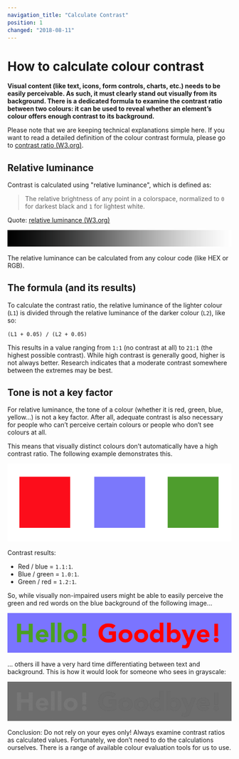 ```yaml
---
navigation_title: "Calculate Contrast"
position: 1
changed: "2018-08-11"
---
```


# How to calculate colour contrast

**Visual content (like text, icons, form controls, charts, etc.) needs to be easily perceivable. As such, it must clearly stand out visually from its background. There is a dedicated formula to examine the contrast ratio between two colours: it can be used to reveal whether an element’s colour offers enough contrast to its background.**

Please note that we are keeping technical explanations simple here. If you want to read a detailed definition of the colour contrast formula, please go to [contrast ratio (W3.org)](https://www.w3.org/TR/WCAG20/#contrast-ratiodef).

## Relative luminance

Contrast is calculated using "relative luminance", which is defined as:

> The relative brightness of any point in a colorspace, normalized to `0` for darkest black and `1` for lightest white.

Quote: [relative luminance (W3.org)](https://www.w3.org/TR/WCAG20/#relativeluminancedef)

![Relative luminance gradient](_media/relative-luminance-gradient.png)

The relative luminance can be calculated from any colour code (like HEX or RGB).

## The formula (and its results)

To calculate the contrast ratio, the relative luminance of the lighter colour (`L1`) is divided through the relative luminance of the darker colour (`L2`), like so:

    (L1 + 0.05) / (L2 + 0.05)

This results in a value ranging from `1:1` (no contrast at all) to `21:1` (the highest possible contrast). While high contrast is generally good, higher is not always better. Research indicates that a moderate contrast somewhere between the extremes may be best.

## Tone is not a key factor

For relative luminance, the tone of a colour (whether it is red, green, blue, yellow…) is not a key factor. After all, adequate contrast is also necessary for people who can’t perceive certain colours or people who don’t see colours at all.

This means that visually distinct colours don’t automatically have a high contrast ratio. The following example demonstrates this.

![Three low contrast colours](_media/three-low-contrast-colours.png)

Contrast results:

- Red / blue = `1.1:1`.
- Blue / green = `1.0:1`.
- Green / red = `1.2:1`.

So, while visually non-impaired users might be able to easily perceive the green and red words on the blue background of the following image…

![Green and red words on blue background](_media/hello-goodbye.png)

… others ill have a very hard time differentiating between text and background. This is how it would look for someone who sees in grayscale:

![Words and background in grayscale](_media/hello-goodbye-grayscale.png)

Conclusion: Do not rely on your eyes only! Always examine contrast ratios as calculated values. Fortunately, we don’t need to do the calculations ourselves. There is a range of available colour evaluation tools for us to use.